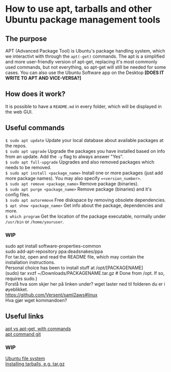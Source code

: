 # How to use apt, tarballs and other Ubuntu package management tools

## The purpose
APT (Advanced Package Tool) is Ubuntu's package handling system, which we interactivt with through the `apt(-get)` commands. The  apt is a simplified and more user-friendly version of apt-get, replacing it's most commonly used commands, but not everything, so apt-get will still be needed for some cases.
You can also use the Ubuntu Software app on the Desktop __[DOES IT WRITE TO APT AND VICE-VERSA?]__

## How does it work?
It is possible to have a `README.md` in every folder, which will be displayed in the web GUI.

## Useful commands
`$ sudo apt update`  Update your local database about available packages at the repos.<br/>
`$ sudo apt upgrade`  Upgrade the packages you have installed based on info from an update. Add the `-y` flag to always answer "Yes".<br/>
`$ sudo apt full-upgrade`  Upgrades and also removed packages which needs to be removed.<br/>
`$ sudo apt install <package_name>`  Install one or more packages (just add more package names). You may also specify `=<version_number>`. <br/>
`$ sudo apt remove <package_name>`  Remove package (binaries).<br/>
`$ sudo apt purge <package_name>`  Remove package (binaries) and it's config files.<br/>
`$ sudo apt autoremove`  Free diskspace by removing obsolete dependencies.<br/>
`$ apt show <package_name>`  Get info about the package, dependencies and more.<br/>
`$ which program`  Get the location of the package executable, normally under `/usr/bin` or `/home/youruser`.<br/>

### WIP
sudo apt install software-properties-common<br/>
sudo add-apt-repository ppa:deadsnakes/ppa<br/>
For tar.bz, open and read the README file, which may contain the installation instructions.<br/>
Personal choice has been to install stuff at /opt/[PACKAGENAME]<br/>
(sudo) tar xvzf ~/Downloads/PACKAGENAME.tar.gz # Done from /opt. If so, requires sudo.)<br/>
Forstå hva som skjer her på linken under? wget laster ned til folderen du er i øyeblikket.<br/>
https://github.com/Versent/saml2aws#linux<br/>
Hva gjør wget kommandoen?<br/>


## Useful links
[apt vs apt-get, with commands](https://itsfoss.com/apt-vs-apt-get-difference/)<br/>
[apt command git](https://itsfoss.com/apt-command-guide/)<br/>
### WIP
[Ubuntu file system](https://askubuntu.com/questions/138547/how-to-understand-the-ubuntu-file-system-layout/138551#138551)<br />
[Installing tarballs, e.g. tar.gz](https://sourcedigit.com/20839-extract-install-tar-gz-files-ubuntu/)<br />
